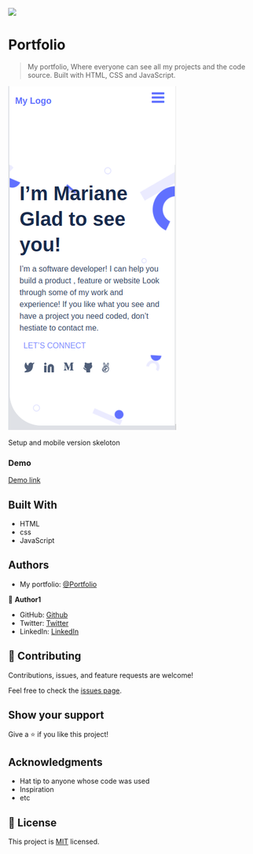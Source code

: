 ![](https://github.com/LionRouge1/Portfolio.git)

# Portfolio

>  My portfolio, Where everyone can see all my projects and the code source. Built with HTML, CSS and JavaScript. 

![screenshot](images/Screenshot_ps_pr.png)

Setup and mobile version skeloton

### Demo
[Demo link](https://lionrouge1.github.io/Portfolio/)

## Built With

- HTML
- css
- JavaScript

## Authors
- My portfolio: [@Portfolio](https://lionrouge1.github.io/Portfolio/)

👤 **Author1**

- GitHub: [Github](https://github.com/LionRouge1)
- Twitter: [Twitter](https://twitter.com/@Matchoudi1)
- LinkedIn: [LinkedIn](https://linkedin.com/in/matchoudi)


## 🤝 Contributing

Contributions, issues, and feature requests are welcome!

Feel free to check the [issues page](../../issues/).

## Show your support

Give a ⭐️ if you like this project!

## Acknowledgments

- Hat tip to anyone whose code was used
- Inspiration
- etc

## 📝 License

This project is [MIT](./MIT.md) licensed.
